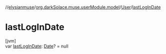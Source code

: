 //[elysianmuse](../../../index.md)/[org.darkSolace.muse.userModule.model](../index.md)/[User](index.md)/[lastLogInDate](last-log-in-date.md)

# lastLogInDate

[jvm]\
var [lastLogInDate](last-log-in-date.md): [Date](https://docs.oracle.com/javase/8/docs/api/java/util/Date.html)? = null
